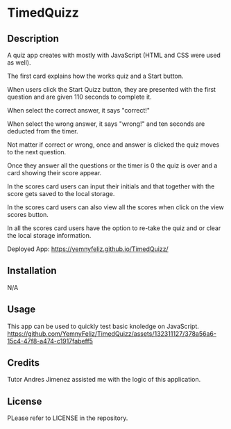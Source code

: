 # TimedQuizz

## Description

A quiz app creates with mostly with JavaScript (HTML and CSS were used as well).

The first card explains how the works quiz and a Start button.

When users click the Start Quizz button, they are presented with the first question and are given 110 seconds to complete it.

When select the correct answer, it says "correct!"

When select the wrong answer, it says "wrong!" and ten seconds are deducted from the timer.

Not matter if correct or wrong, once and answer is clicked the quiz moves to the next question.

Once they answer all the questions or the timer is 0 the quiz is over and a card showing their score appear.

In the scores card users can input their initials and that together with the score gets saved to the local storage.

In the scores card users can also view all the scores when click on the view scores button. 

In all the scores card users have the option to re-take the quiz and or clear the local storage information.

Deployed App: https://yemnyfeliz.github.io/TimedQuizz/


## Installation

N/A



## Usage

This app can be used to quickly test basic knoledge on JavaScript.
https://github.com/YemnyFeliz/TimedQuizz/assets/132311127/378a56a6-15c4-47f8-a474-c1917fabeff5



## Credits

Tutor Andres Jimenez assisted me with the logic of this application.

## License

PLease refer to LICENSE in the repository.


